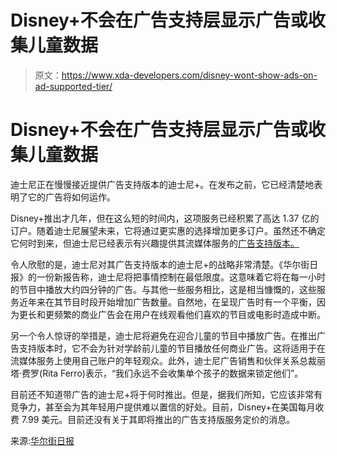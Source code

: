 # Disney+不会在广告支持层显示广告或收集儿童数据

> 原文：<https://www.xda-developers.com/disney-wont-show-ads-on-ad-supported-tier/>

# Disney+不会在广告支持层显示广告或收集儿童数据

迪士尼正在慢慢接近提供广告支持版本的迪士尼+。在发布之前，它已经清楚地表明了它的广告将如何运作。

Disney+推出才几年，但在这么短的时间内，这项服务已经积累了高达 1.37 亿的订户。随着迪士尼展望未来，它将通过更实惠的选择增加更多订户。虽然还不确定它何时到来，但迪士尼已经表示有兴趣提供其流媒体服务的[广告支持版本。](https://www.xda-developers.com/disney-cheaper-plan-report/)

令人欣慰的是，迪士尼对其广告支持版本的迪士尼+的战略非常清楚。《华尔街日报》的一份新报告称，迪士尼将把事情控制在最低限度。这意味着它将在每一小时的节目中播放大约四分钟的广告。与其他一些服务相比，这是相当慷慨的，这些服务近年来在其节目时段开始增加广告数量。自然地，在呈现广告时有一个平衡，因为更长和更频繁的商业广告会在用户在线观看他们喜欢的节目或电影时造成中断。

另一个令人惊讶的举措是，迪士尼将避免在迎合儿童的节目中播放广告。在推出广告支持版本时，它不会为针对学龄前儿童的节目播放任何商业广告。这将适用于在流媒体服务上使用自己账户的年轻观众。此外，迪士尼广告销售和伙伴关系总裁丽塔·费罗(Rita Ferro)表示，“我们永远不会收集单个孩子的数据来锁定他们”。

目前还不知道带广告的迪士尼+将于何时推出。但是，据我们所知，它应该非常有竞争力，甚至会为其年轻用户提供难以置信的好处。目前，Disney+在美国每月收费 7.99 美元。目前还没有关于其即将推出的广告支持版服务定价的消息。

来源:[华尔街日报](https://www.wsj.com/articles/disney-vows-to-show-very-few-commercials-on-ad-supported-disney-11652785200)